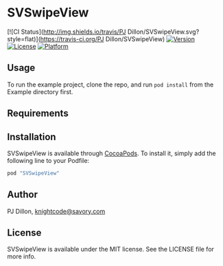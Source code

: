 # SVSwipeView

[![CI Status](http://img.shields.io/travis/PJ Dillon/SVSwipeView.svg?style=flat)](https://travis-ci.org/PJ Dillon/SVSwipeView)
[![Version](https://img.shields.io/cocoapods/v/SVSwipeView.svg?style=flat)](http://cocoapods.org/pods/SVSwipeView)
[![License](https://img.shields.io/cocoapods/l/SVSwipeView.svg?style=flat)](http://cocoapods.org/pods/SVSwipeView)
[![Platform](https://img.shields.io/cocoapods/p/SVSwipeView.svg?style=flat)](http://cocoapods.org/pods/SVSwipeView)

## Usage

To run the example project, clone the repo, and run `pod install` from the Example directory first.

## Requirements

## Installation

SVSwipeView is available through [CocoaPods](http://cocoapods.org). To install
it, simply add the following line to your Podfile:

```ruby
pod "SVSwipeView"
```

## Author

PJ Dillon, knightcode@savory.com

## License

SVSwipeView is available under the MIT license. See the LICENSE file for more info.
